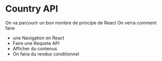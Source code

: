 # Country API

On va parcourir un bon nombre de principe de React
On verra comment faire

- une Navigation en React
- Faire une Requete API
- Afficher du contenus
- On faira du rendus conditionnel
